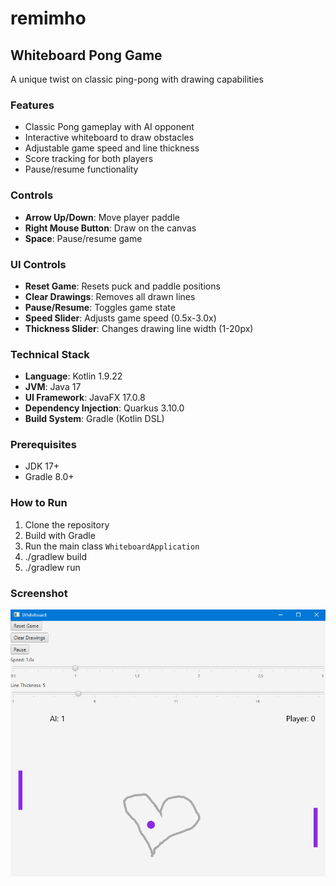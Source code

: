 # remimho

## Whiteboard Pong Game

A unique twist on classic ping-pong with drawing capabilities

### Features

- Classic Pong gameplay with AI opponent
- Interactive whiteboard to draw obstacles
- Adjustable game speed and line thickness
- Score tracking for both players
- Pause/resume functionality

### Controls

- **Arrow Up/Down**: Move player paddle
- **Right Mouse Button**: Draw on the canvas
- **Space**: Pause/resume game

### UI Controls

- **Reset Game**: Resets puck and paddle positions
- **Clear Drawings**: Removes all drawn lines
- **Pause/Resume**: Toggles game state
- **Speed Slider**: Adjusts game speed (0.5x-3.0x)
- **Thickness Slider**: Changes drawing line width (1-20px)

### Technical Stack

- **Language**: Kotlin 1.9.22
- **JVM**: Java 17
- **UI Framework**: JavaFX 17.0.8
- **Dependency Injection**: Quarkus 3.10.0
- **Build System**: Gradle (Kotlin DSL)

### Prerequisites

- JDK 17+
- Gradle 8.0+

### How to Run

1. Clone the repository
2. Build with Gradle
3. Run the main class `WhiteboardApplication`
4. ./gradlew build
5. ./gradlew run

### Screenshot

![img.png](img.png)

